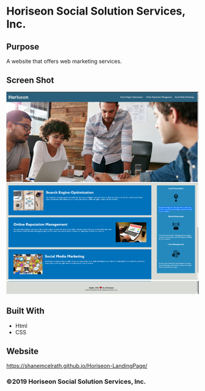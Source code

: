 # Horiseon Social Solution Services, Inc.

## Purpose
A website that offers web marketing services.

## Screen Shot
![ScreenShot](https://github.com/ShaneMcElrath/Horiseon-LandingPage/blob/main/Develop/assets/images/Screenshot1.png?raw=true "top")
![ScreenShot](https://github.com/ShaneMcElrath/Horiseon-LandingPage/blob/main/Develop/assets/images/Screenshot2.png?raw=true "mid")
![ScreenShot](https://github.com/ShaneMcElrath/Horiseon-LandingPage/blob/main/Develop/assets/images/Screenshot3.png?raw=true "bottom")

## Built With
* Html
* CSS

## Website
https://shanemcelrath.github.io/Horiseon-LandingPage/

### ©️2019 Horiseon Social Solution Services, Inc.